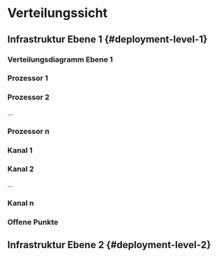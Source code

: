 # Verteilungssicht

## Infrastruktur Ebene 1 {#deployment-level-1}

### Verteilungsdiagramm Ebene 1

### Prozessor 1

### Prozessor 2

...

### Prozessor n

### Kanal 1

### Kanal 2

...

### Kanal n

### Offene Punkte

## Infrastruktur Ebene 2 {#deployment-level-2}